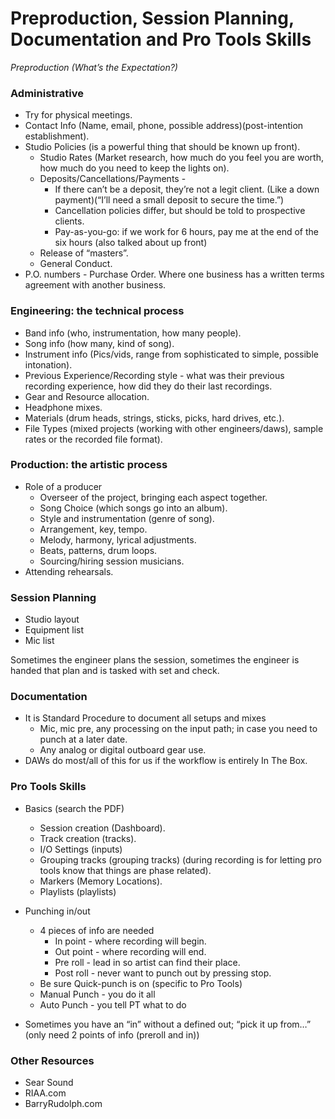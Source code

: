 # Preproduction, Session Planning, Documentation and Pro Tools Skills
*Preproduction (What’s the Expectation?)*

### Administrative

- Try for physical meetings.
- Contact Info (Name, email, phone, possible address)(post-intention establishment).
- Studio Policies (is a powerful thing that should be known up front).
	- Studio Rates (Market research, how much do you feel you are worth, how much do you need to keep the lights on).
	- Deposits/Cancellations/Payments -
		- If there can’t be a deposit, they’re not a legit client. (Like a down payment)(“I’ll need a small deposit to secure the time.”)
		- Cancellation policies differ, but should be told to prospective clients.
		- Pay-as-you-go: if we work for 6 hours, pay me at the end of the six hours (also talked about up front)
	- Release of “masters”.
	- General Conduct.
- P.O. numbers - Purchase Order. Where one business has a written terms agreement with another business.

### Engineering: the technical process

- Band info (who, instrumentation, how many people).
- Song info (how many, kind of song).
- Instrument info (Pics/vids, range from sophisticated to simple, possible intonation).
- Previous Experience/Recording style - what was their previous recording experience, how did they do their last recordings.
- Gear and Resource allocation.
- Headphone mixes.
- Materials (drum heads, strings, sticks, picks, hard drives, etc.).
- File Types (mixed projects (working with other engineers/daws), sample rates or the recorded file format).

### Production: the artistic process

- Role of a producer
	- Overseer of the project, bringing each aspect together.
	- Song Choice (which songs go into an album).
	- Style and instrumentation (genre of song).
	- Arrangement, key, tempo.
	- Melody, harmony, lyrical adjustments.
	- Beats, patterns, drum loops.
	- Sourcing/hiring session musicians.
- Attending rehearsals.

### Session Planning

- Studio layout
- Equipment list
- Mic list

Sometimes the engineer plans the session, sometimes the engineer is handed that plan and is tasked with set and check.

### Documentation

- It is Standard Procedure to document all setups and mixes
	- Mic, mic pre, any processing on the input path; in case you need to punch at a later date.
	- Any analog or digital outboard gear use.
- DAWs do most/all of this for us if the workflow is entirely In The Box.

### Pro Tools Skills

- Basics (search the PDF)
	- Session creation (Dashboard).
	- Track creation (tracks).
	- I/O Settings (inputs)
	- Grouping tracks (grouping tracks) (during recording is for letting pro tools know that things are phase related).
	- Markers (Memory Locations).
	- Playlists (playlists)

- Punching in/out
	- 4 pieces of info are needed
		- In point - where recording will begin.
		- Out point - where recording will end.
		- Pre roll - lead in so artist can find their place.
		- Post roll - never want to punch out by pressing stop.
	- Be sure Quick-punch is on (specific to Pro Tools)
	- Manual Punch - you do it all
	- Auto Punch - you tell PT what to do
- Sometimes you have an “in” without a defined out; “pick it up from…” (only need 2 points of info (preroll and in))
  
### Other Resources
- Sear Sound
- RIAA.com
- BarryRudolph.com